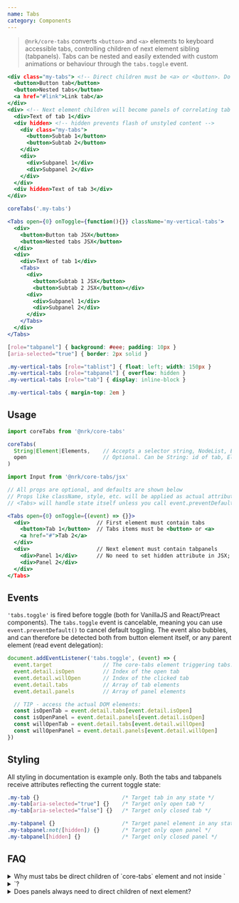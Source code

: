 ```yaml
---
name: Tabs
category: Components
---
```


> `@nrk/core-tabs` converts `<button>` and `<a>` elements to keyboard accessible tabs, controlling children of next element sibling (tabpanels). Tabs can be nested and easily extended with custom animations or behaviour through the `tabs.toggle` event.

```tabs.html
<div class="my-tabs"> <!-- Direct children must be <a> or <button>. Do not use <li> -->
  <button>Button tab</button>
  <button>Nested tabs</button>
  <a href="#link">Link tab</a>
</div>
<div> <!-- Next element children will become panels of correlating tab -->
  <div>Text of tab 1</div>
  <div hidden> <!-- hidden prevents flash of unstyled content -->
    <div class="my-tabs">
      <button>Subtab 1</button>
      <button>Subtab 2</button>
    </div>
    <div>
      <div>Subpanel 1</div>
      <div>Subpanel 2</div>
    </div>
  </div>
  <div hidden>Text of tab 3</div>
</div>
```
```tabs.js
coreTabs('.my-tabs')
```
```tabs.jsx
<Tabs open={0} onToggle={function(){}} className='my-vertical-tabs'>
  <div>
    <button>Button tab JSX</button>
    <button>Nested tabs JSX</button>
  </div>
  <div>
    <div>Text of tab 1</div>
    <Tabs>
      <div>
        <button>Subtab 1 JSX</button>
        <button>Subtab 2 JSX</button></div>
      <div>
        <div>Subpanel 1</div>
        <div>Subpanel 2</div>
      </div>
    </Tabs>
  </div>
</Tabs>
```
```tabs.css
[role="tabpanel"] { background: #eee; padding: 10px }
[aria-selected="true"] { border: 2px solid }

.my-vertical-tabs [role="tablist"] { float: left; width: 150px }
.my-vertical-tabs [role="tabpanel"] { overflow: hidden }
.my-vertical-tabs [role="tab"] { display: inline-block }
```
```tabs.css hidden
.my-vertical-tabs { margin-top: 2em }
```

## Usage
```js
import coreTabs from '@nrk/core-tabs'

coreTabs(
  String|Element|Elements,    // Accepts a selector string, NodeList, Element or array of Elements
  open                        // Optional. Can be String: id of tab, Element: tab or Number: index of tab
)
```
```jsx
import Input from '@nrk/core-tabs/jsx'

// All props are optional, and defaults are shown below
// Props like className, style, etc. will be applied as actual attributes
// <Tabs> will handle state itself unless you call event.preventDefault() in onToggle

<Tabs open={0} onToggle={(event) => {}}>
  <div>                     // First element must contain tabs
    <button>Tab 1</button>  // Tabs items must be <button> or <a>
    <a href="#">Tab 2</a>
  </div>
  <div>                     // Next element must contain tabpanels
    <div>Panel 1</div>      // No need to set hidden attribute in JSX; this is controlled by "open"
    <div>Panel 2</div>
  </div>
</Tabs>
```

## Events
`'tabs.toggle'` is fired before toggle (both for VanillaJS and React/Preact components). The `tabs.toggle` event is cancelable, meaning you can use `event.preventDefault()` to cancel default toggling. The event also bubbles, and can therefore be detected both from button element itself, or any parent element (read event delegation):

```js
document.addEventListener('tabs.toggle', (event) => {
  event.target                // The core-tabs element triggering tabs.toggle event
  event.detail.isOpen         // Index of the open tab
  event.detail.willOpen       // Index of the clicked tab
  event.detail.tabs           // Array of tab elements
  event.detail.panels         // Array of panel elements

  // TIP - access the actual DOM elements:
  const isOpenTab = event.detail.tabs[event.detail.isOpen]
  const isOpenPanel = event.detail.panels[event.detail.isOpen]
  const willOpenTab = event.detail.tabs[event.detail.willOpen]
  const willOpenPanel = event.detail.panels[event.detail.willOpen]
})
```

## Styling
All styling in documentation is example only. Both the tabs and tabpanels receive attributes reflecting the current toggle state:

```css
.my-tab {}                          /* Target tab in any state */
.my-tab[aria-selected="true"] {}    /* Target only open tab */
.my-tab[aria-selected="false"] {}   /* Target only closed tab */

.my-tabpanel {}                     /* Target panel element in any state */
.my-tabpanel:not([hidden]) {}       /* Target only open panel */
.my-tabpanel[hidden] {}             /* Target only closed panel */
```

## FAQ
<details>
<summary>Why must tabs be direct children of `core-tabs` element and not inside `<li>`?</summary>
A `<ul>`/`<li>` structure would seem logical for tabs, but this causes some screen readers to incorrectly announce tabs as single (tab 1 of 1).
</details>

<details>
<summary>Does panels always need to direct children of next element?</summary>
The aria specification does not allow any elements that are focusable by a screen reader to be placed between tabs and panels. Therefore, `@nrk/core-tabs` defaults to use children of next element as panels.
This behaviour can be overridden, by setting up `id` on panel elements and `aria-controls` on tab element. Use with caution and *only* do this if your project *must* use another DOM structure. Example:

<pre>
const tabs = Array.from(document.querySelectorAll('.my-tabs__tab'))
const panels = Array.from(document.querySelectorAll('.my-tabs__panel'))
tabs.forEach((tabs, index) => tab.setAttribute('aria-controls', panels[index].id = 'my-panel-' + i))

coreTabs('.my-tabs')
</pre>
</details>
